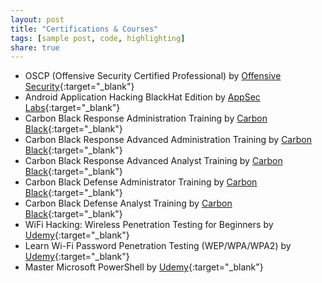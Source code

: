 ```yaml
---
layout: post
title: "Certifications & Courses"
tags: [sample post, code, highlighting]
share: true
---
```


* OSCP (Offensive Security Certified Professional) by [Offensive Security](https://www.offensive-security.com/){:target="_blank"}
* Android Application Hacking BlackHat Edition by [AppSec Labs](https://appsec-labs.com/){:target="_blank"}
* Carbon Black Response Administration Training by [Carbon Black](https://www.carbonblack.com/){:target="_blank"}
* Carbon Black Response Advanced Administration Training by [Carbon Black](https://www.carbonblack.com/){:target="_blank"}
* Carbon Black Response Advanced Analyst Training by [Carbon Black](https://www.carbonblack.com/){:target="_blank"}
* Carbon Black Defense Administrator Training by [Carbon Black](https://www.carbonblack.com/){:target="_blank"}
* Carbon Black Defense Analyst Training by [Carbon Black](https://www.carbonblack.com/){:target="_blank"}
* WiFi Hacking: Wireless Penetration Testing for Beginners by [Udemy](https://www.udemy.com/user/jason-dion/){:target="_blank"}
* Learn Wi-Fi Password Penetration Testing (WEP/WPA/WPA2) by [Udemy](https://intrasoft-intl.udemy.com/user/zaidsabih/){:target="_blank"}
* Master Microsoft PowerShell by [Udemy](https://intrasoft-intl.udemy.com/user/techmountainconsulting/){:target="_blank"}
